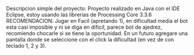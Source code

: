 Descripcion simple del proyecto:
Proyecto realizado en Java con el IDE Eclipse, estoy usando las librerias de Processing Core 3.3.6
RECOMENDACION:
Jugar en Facil (apretando 1), en dificultad media el bot esta casi imposible y ni se diga en dificil, parece bot de ajedrez, recomiendo chocarle si se tiene la oportunidad.
En un futuro agregare una pantalla donde se seleccione con el click la dificultad (en vez de con teclado 1, 2 y 3).
